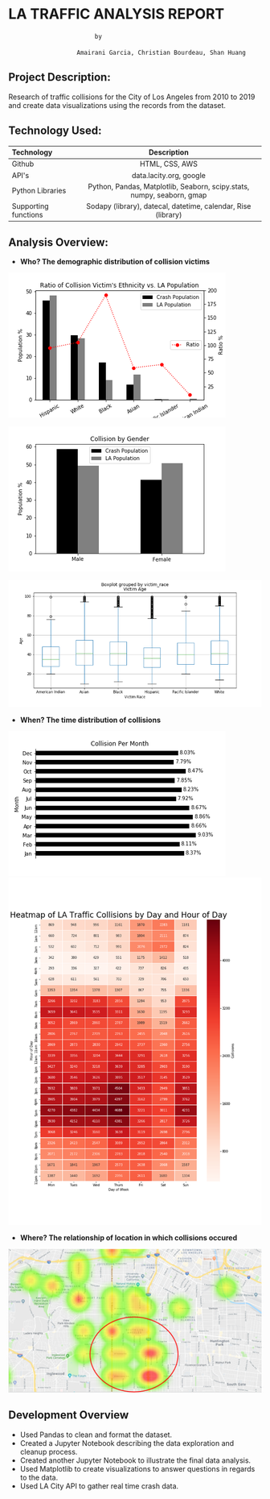 # **LA TRAFFIC ANALYSIS  REPORT** 


							by
							
					   Amairani Garcia, Christian Bourdeau, Shan Huang

## Project Description:

Research of traffic collisions for the City of Los Angeles from 2010 to 2019 and create data visualizations using the records from the dataset. 

## Technology Used:

| Technology   		| Description    							|
| :---         		|     :---:      							|
|  Github      		| HTML, CSS, AWS 							|
|  API's       		| data.lacity.org, google 							|
|  Python Libraries   	| Python, Pandas, Matplotlib, Seaborn, scipy.stats, numpy, seaborn, gmap    		|
|  Supporting functions	| Sodapy (library), datecal, datetime, calendar, Rise (library)		|


## Analysis Overview:

+ **Who? The demographic distribution of collision victims**

![Ethnicity Ratio](Images/collision_ethnicity_ratio.png)

![Gender](Images/collision_by_gender.png)

![Avg Age](Images/boxplot_mean_age.png)

+ **When? The time distribution of collisions**

![Month](Images/collision_month_distribution.png)
![Heatmap](Images/collision_heatmap_count.png)


+ **Where? The relationship of location in which collisions occured**

![API](Images/api_map.PNG)


## Development Overview		
		
+	Used Pandas to clean and format the dataset. 
+	Created a Jupyter Notebook describing the data exploration and cleanup process.
+	Created another Jupyter Notebook to illustrate the final data analysis. 
+	Used Matplotlib to create visualizations to answer questions in regards to the data.  
+	Used LA City API to gather real time crash data. 

		
